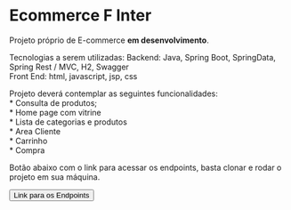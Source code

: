 
<h1>Ecommerce F Inter</h1>


<p>Projeto próprio de E-commerce <strong>em desenvolvimento</strong>.</p>

<p>Tecnologias a serem utilizadas:
    Backend: Java, Spring Boot, SpringData, Spring Rest / MVC, H2, Swagger<br>
    Front End: html, javascript, jsp, css</p>
<p>Projeto deverá contemplar as seguintes funcionalidades: <br>
   * Consulta de produtos; <br>
   * Home page com vitrine <br>
   * Lista de categorias e produtos <br>
   * Area Cliente <br>
   * Carrinho <br>
   * Compra</p> 

   
   
   <p>Botão abaixo com o link para acessar os endpoints, basta clonar e rodar o projeto em sua máquina.</p>
    
    
<a href='http://localhost:8080/swagger-ui/index.html#/'><button>Link para os Endpoints</button></a>
